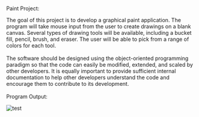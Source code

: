 #
Paint Project:
<div>The goal of this project is to develop a graphical paint application. The program will take mouse input from the user to create drawings on a blank canvas. Several types of drawing tools will be available, including a bucket fill, pencil, brush, and eraser. The user will be able to pick from a range of colors for each tool.<div>
<br>
<dvi>The software should be designed using the object-oriented programming paradigm so that the code can easily be modified, extended, and scaled by other developers. It is equally important to provide sufficient internal documentation to help other developers understand the code and encourage them to contribute to its development.<div>
<br>
<div> Program Output:<div>

![test](https://user-images.githubusercontent.com/56775888/185817387-c3a15027-36d1-4567-94b3-825abd21c7f1.png)
